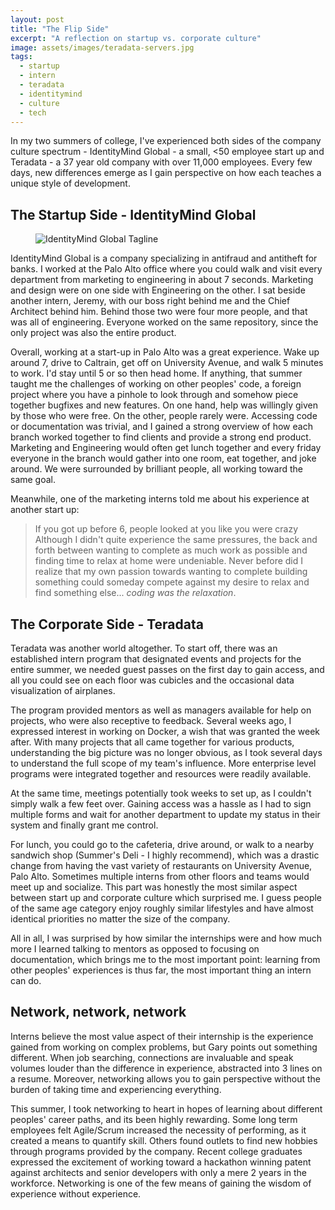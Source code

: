 ```yaml
---
layout: post
title: "The Flip Side"
excerpt: "A reflection on startup vs. corporate culture"
image: assets/images/teradata-servers.jpg
tags: 
  - startup
  - intern
  - teradata
  - identitymind 
  - culture
  - tech
---
```


In my two summers of college, I've experienced both sides of the company culture spectrum - IdentityMind Global - a small, <50 employee start up and Teradata - a 37 year old company with over 11,000 employees. Every few days, new differences emerge as I gain perspective on how each teaches a unique style of development. 

## The Startup Side - IdentityMind Global

<figure style="width: 300px" class="align-right">
  <img src="{{ site.url }}/assets/images/identitymind.png" alt="IdentityMind Global Tagline">
</figure> 

IdentityMind Global is a company specializing in antifraud and antitheft for banks. I worked at the Palo Alto office where you could walk and visit every department from
marketing to engineering in about 7 seconds. Marketing and design were on one side with Engineering on the other. I sat beside another intern, Jeremy, with our boss right behind me
and the Chief Architect behind him. Behind those two were four more people, and that was all of engineering. Everyone worked on the same repository, since the only project
was also the entire product. 

Overall, working at a start-up in Palo Alto was a great experience. Wake up around 7, drive to Caltrain, get off on University Avenue, and walk 5 minutes to work. 
I'd stay until 5 or so then head home. If anything, that summer taught me the challenges of working on other peoples' code, a foreign project where you have a pinhole to look through
and somehow piece together bugfixes and new features. On one hand, help was willingly given by those who were free. On the other, people rarely were. Accessing code or documentation 
was trivial, and I gained a strong overview of how each branch worked together to find clients and provide a strong end product. Marketing and Engineering would often get lunch together
and every friday everyone in the branch would gather into one room, eat together, and joke around. We were surrounded by brilliant people, all working toward the same goal. 

Meanwhile, one of the marketing interns told me about his experience at another start up: 
> If you got up before 6, people looked at you like you were crazy
Although I didn't quite experience the same pressures, the back and forth between wanting to complete as much work as possible and finding time to relax at home were undeniable.
Never before did I realize that my own passion towards wanting to complete building something could someday compete against my desire to relax and find something else... *coding was the relaxation*. 

## The Corporate Side - Teradata

Teradata was another world altogether. To start off, there was an established intern program that designated events and projects for the entire summer, we needed guest passes
on the first day to gain access, and all you could see on each floor was cubicles and the occasional data visualization of airplanes.

The program provided mentors as well as managers available for help on projects, who were also receptive to feedback. Several weeks ago, I expressed interest in working on Docker, a wish that was granted
the week after. With many projects that all came together for various products, understanding the big picture was no longer obvious, as I took several days to understand the
full scope of my team's influence. More enterprise level programs were integrated together and resources were readily available.

At the same time, meetings potentially took weeks to set up, as I couldn't simply walk a few feet over. Gaining access was a hassle as I had to sign multiple forms and wait for
another department to update my status in their system and finally grant me control.

For lunch, you could go to the cafeteria, drive around, or walk to a nearby sandwich shop (Summer's Deli - I highly recommend), which was a drastic change from having
the vast variety of restaurants on University Avenue, Palo Alto. Sometimes multiple interns from other floors and teams would meet up and socialize. This part was honestly
the most similar aspect between start up and corporate culture which surprised me. I guess people of the same age category enjoy roughly similar lifestyles and have almost identical
priorities no matter the size of the company. 

All in all, I was surprised by how similar the internships were and how much more I learned talking to mentors as opposed to focusing on documentation, which brings me to the
most important point: learning from other peoples' experiences is thus far, the most important thing an intern can do.

## Network, network, network

Interns believe the most value aspect of their internship is the experience gained
from working on complex problems, but Gary points out something different. When job searching, connections are invaluable and speak volumes louder than the difference in experience, abstracted into 3 lines on a resume.
Moreover, networking allows you to gain perspective without the burden of taking time and experiencing everything.

This summer, I took networking to heart in hopes of learning about different peoples' career paths, and its been highly rewarding. Some long term employees felt Agile/Scrum increased the necessity of performing, as it
created a means to quantify skill. Others found outlets to find new hobbies through programs provided by the company. Recent college graduates expressed the excitement of working toward a hackathon winning patent against architects and senior developers with only a mere 2 years
in the workforce. Networking is one of the few means of gaining the wisdom of experience without experience.


